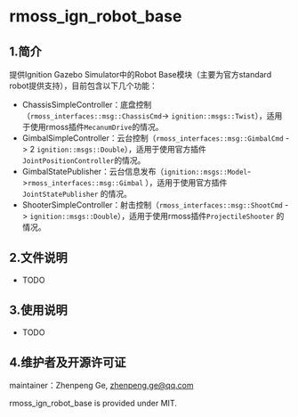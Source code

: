 # rmoss_ign_robot_base

## 1.简介

提供Ignition Gazebo Simulator中的Robot Base模块（主要为官方standard robot提供支持），目前包含以下几个功能：

* ChassisSimpleController：底盘控制（`rmoss_interfaces::msg::ChassisCmd`-> `ignition::msgs::Twist`），适用于使用rmoss插件`MecanumDrive`的情况。
* GimbalSimpleController：云台控制（`rmoss_interfaces::msg::GimbalCmd` -> 2 `ignition::msgs::Double`），适用于使用官方插件`JointPositionController`的情况。
* GimbalStatePublisher：云台信息发布（`ignition::msgs::Model`->`rmoss_interfaces::msg::Gimbal` ），适用于使用官方插件`JointStatePublisher` 的情况。
* ShooterSimpleController：射击控制（`rmoss_interfaces::msg::ShootCmd` -> `ignition::msgs::Double`），适用于使用rmoss插件`ProjectileShooter` 的情况。

## 2.文件说明

* TODO

## 3.使用说明

* TODO

## 4.维护者及开源许可证

maintainer：Zhenpeng Ge,  zhenpeng.ge@qq.com

rmoss_ign_robot_base is provided under MIT.